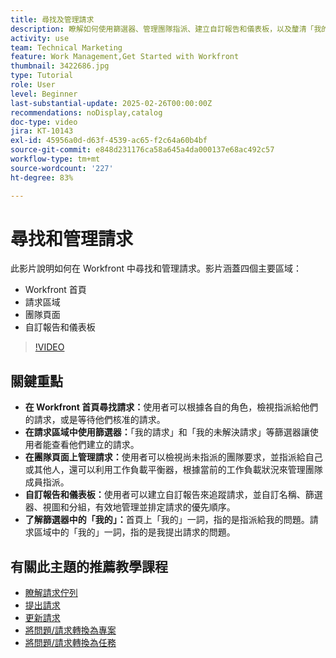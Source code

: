 ```yaml
---
title: 尋找及管理請求
description: 瞭解如何使用篩選器、管理團隊指派、建立自訂報告和儀表板，以及釐清「我的」在不同內容中的含義，以實現有效的請求管理。
activity: use
team: Technical Marketing
feature: Work Management,Get Started with Workfront
thumbnail: 3422686.jpg
type: Tutorial
role: User
level: Beginner
last-substantial-update: 2025-02-26T00:00:00Z
recommendations: noDisplay,catalog
doc-type: video
jira: KT-10143
exl-id: 45956a0d-d63f-4539-ac65-f2c64a60b4bf
source-git-commit: e848d231176ca58a645a4da000137e68ac492c57
workflow-type: tm+mt
source-wordcount: '227'
ht-degree: 83%

---
```


# 尋找和管理請求

此影片說明如何在 Workfront 中尋找和管理請求。影片涵蓋四個主要區域：

* Workfront 首頁
* 請求區域
* 團隊頁面&#x200B;
* 自訂報告和儀表板


>[!VIDEO](https://video.tv.adobe.com/v/3422686/?quality=12&learn=on&enablevpops)

## 關鍵重點

* **在 Workfront 首頁尋找請求：**&#x200B;使用者可以根據各自的角色，檢視指派給他們的請求，或是等待他們核准的請求。
* **在請求區域中使用篩選器：**「我的請求」和「我的未解決請求」等篩選器讓使用者能查看他們建立的請求。
* **在團隊頁面上管理請求：**&#x200B;使用者可以檢視尚未指派的團隊要求，並指派給自己或其他人，還可以利用工作負載平衡器，根據當前的工作負載狀況來管理團隊成員指派。
* **自訂報告和儀表板：**&#x200B;使用者可以建立自訂報告來追蹤請求，並自訂名稱、篩選器、視圖和分組，有效地管理並排定請求的優先順序。
* **了解篩選器中的「我的」：**&#x200B;首頁上「我的」一詞，指的是指派給我的問題。請求區域中的「我的」一詞，指的是我提出請求的問題。


## 有關此主題的推薦教學課程

* [瞭解請求佇列](/help/manage-work/request-queues/understand-request-queues.md)
* [提出請求](/help/manage-work/issues-requests/make-a-request.md)
* [更新請求](/help/manage-work/issues-requests/update-a-request.md)
* [將問題/請求轉換為專案](/help/manage-work/issues-requests/create-a-project-from-a-request.md)
* [將問題/請求轉換為任務](/help/manage-work/issues-requests/convert-issues-to-other-work-items.md)

